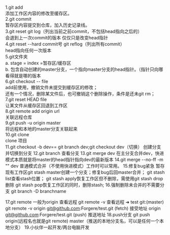 1.git add<br>
	添加工作区内容的修改至缓存区。<br>
2.git commit<br>
	暂存区内容提交到仓库，加入历史记录线。<br>
3.git reset     git log（列出当前之前commit，不包括head指向之后的）<br>
	会退到上一次commit的版本 仅仅只是改变head指针<br>
4.git reset --hard commit号      git reflog（列出所有commit）<br>
	head指向任何一次版本<br>
5.git文件夹<br>
	a. stage = index =暂存区/缓存区<br>
	b. 包含自动创建的master分支，一个指向master分支的head指针。（指针只向哪看得就是哪的版本<br>
6.git checkout -- file<br>
	add前使用，撤销文件未提交到缓存区的修改；<br>
	还有一个情况，删除某文件后，也可撤销这个删除操作，条件是还未git rm；<br>
7.git reset HEAD file<br>
	让某文件从缓存区回退到工作区<br>
8.git remote add origin url<br>
	关联远程仓库<br>
9.git push -u origin master<br>
	将远程和本地的master分支关联起来<br>
10.git clone<br>
	clone 项目<br>
	<!-- 分支 -->
11.git checkout -b dev== git branch dev;git checkout dev（切换）
	创建分支并切换到分支
12.git branch
	查看分支
13.git merge dev
	在主分支合并dev，快进模式本质就是将master的head指针指向dev的最新版本
14.git merge --no-ff -m "" dev
	普通模式合并（不使用快进模式）工作时可以常用。
15.修复bug紧急
	暂存现有工作区git stash
	master创建一个分支；修复bug后回master合并；
	git stash list查看stash位置；
	git stash apply恢复工作区但不删除，需使用git stash drop删除
	git stash pop恢复工作区的同时，删除stash;
16.强制删除未合并的不需要分支
	git branch -D branchname
<!-- 多人协作 -->
17.git remote
一般为origin
	查看远程
	git remote -v
	查看远程
	➜  test git:(master) git remote -v
origin	git@github.com:Forgere/test.git (fetch) 接受地址
origin	git@github.com:Forgere/test.git (push) 推送地址
18.push分支
  git push origin(远程名也就是git remote) master（推送的本地分支名，可以是任何一个本地分支）
19.小伙伴一起开发/两台电脑开发
	<br>













